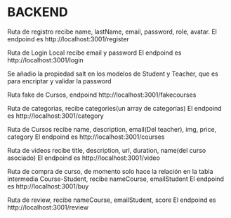 # BACKEND

Ruta de registro recibe  name, lastName, email, password, role, avatar.
El endpoind es http://localhost:3001/register

Ruta de Login Local recibe email y password
El endpoind es http://localhost:3001/login

Se añadio la propiedad salt en los modelos de Student y Teacher, que es para encriptar y validar la password

Ruta fake de Cursos, endpoind http://localhost:3001/fakecourses

Ruta de categorias, recibe categories(un array de categorías)
El endpoind es http://localhost:3001/category

Ruta de Cursos recibe name, description, email(Del teacher), img, price, category
El endpoind es http://localhost:3001/courses

Ruta de videos recibe title, description, url, duration, name(del curso asociado)
El endpoind es http://localhost:3001/video

Ruta de compra de curso, de momento solo hace la relación en la tabla intermedia Course-Student, recibe nameCourse, emailStudent
El endpoind es http://localhost:3001/buy

Ruta de review, recibe nameCourse, emailStudent, score
El endpoind es http://localhost:3001/review